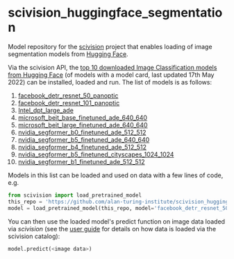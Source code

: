 # scivision_huggingface_segmentation

Model repository for the [scivision](https://scivision.readthedocs.io/) project that enables loading of image segmentation models from [Hugging Face](https://huggingface.co/models?pipeline_tag=image-segmentation&sort=downloads).

<!-- Classifies images as one of the 1000 ImageNet classes. -->

Via the scivision API, the [top 10 downloaded Image Classification models from Hugging Face](https://huggingface.co/models?pipeline_tag=image-segmentation&sort=downloads) (of models with a model card, last updated 17th May 2022) can be installed, loaded and run. The list of models is as follows:

1. [facebook_detr_resnet_50_panoptic](https://huggingface.co/facebook/detr-resnet-50-panoptic)
2. [facebook_detr_resnet_101_panoptic](https://huggingface.co/facebook/detr-resnet-101-panoptic)
3. [Intel_dpt_large_ade](https://huggingface.co/Intel/dpt-large-ade)
4. [microsoft_beit_base_finetuned_ade_640_640](https://huggingface.co/microsoft/beit-base-finetuned-ade-640-640)
5. [microsoft_beit_large_finetuned_ade_640_640](https://huggingface.co/microsoft/beit-large-finetuned-ade-640-640)
6. [nvidia_segformer_b0_finetuned_ade_512_512](https://huggingface.co/nvidia/segformer-b0-finetuned-ade-512-512)
7. [nvidia_segformer_b5_finetuned_ade_640_640](https://huggingface.co/nvidia/segformer-b5-finetuned-ade-640-640)
8. [nvidia_segformer_b4_finetuned_ade_512_512](https://huggingface.co/nvidia/segformer-b4-finetuned-ade-512-512)
9. [nvidia_segformer_b5_finetuned_cityscapes_1024_1024](https://huggingface.co/nvidia/segformer-b5-finetuned-cityscapes-1024-1024)
10. [nvidia_segformer_b1_finetuned_ade_512_512](https://huggingface.co/nvidia/segformer-b1-finetuned-ade-512-512)

Models in this list can be loaded and used on data with a few lines of code, e.g.

```python
from scivision import load_pretrained_model
this_repo = 'https://github.com/alan-turing-institute/scivision_huggingface_segmentation'
model = load_pretrained_model(this_repo, model='facebook_detr_resnet_50_panoptic')
```

You can then use the loaded model's predict function on image data loaded via *scivision* (see the [user guide](https://scivision.readthedocs.io/en/latest/user_guide.html) for details on how data is loaded via the scivision catalog):

```python
model.predict(<image data>)
```
